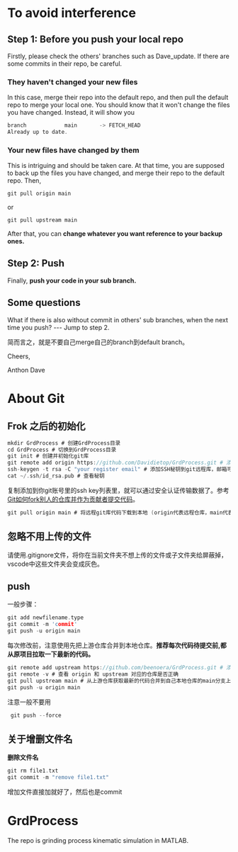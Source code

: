# To avoid interference

## Step 1: Before you push your local repo

Firstly, please check the others' branches such as Dave_update. If there are some commits in their repo, be careful. 

### They haven't changed your new files

In this case, merge their repo into the default repo, and then pull the default repo to merge your local one. You should know that it won't change the files you have changed. Instead, it will show you

```c
branch            main       -> FETCH_HEAD
Already up to date.
```

### Your new files have changed by them

This is intriguing and should be taken care. At that time, you are supposed to back up the files you have changed, and merge their repo to the default repo. Then,

```c
git pull origin main
```

or

```c
git pull upstream main 
```

After that, you can **change whatever you want reference to your backup ones.**

## Step 2: Push

 Finally, **push your code in your sub branch.**

## Some questions

What if there is also without commit in others' sub branches, when the next time you push? --- Jump to step 2.

简而言之，就是不要自己merge自己的branch到default branch。

Cheers,

Anthon Dave

# About Git
## Frok 之后的初始化

```c
mkdir GrdProcess # 创建GrdProcess目录
cd GrdProcess # 切换到GrdProcess目录
git init # 创建并初始化git库
git remote add origin https://github.com/Davidietop/GrdProcess.git # 添加远程git仓库
ssh-keygen -t rsa -C "your register email" # 添加SSH秘钥到git远程库，邮箱可以从git账号里查看
cat ~/.ssh/id_rsa.pub # 查看秘钥
```

 复制添加到你git账号里的ssh key列表里，就可以通过安全认证传输数据了。参考[Git如何fork别人的仓库并作为贡献者提交代码](https://www.cnblogs.com/javaIOException/p/11867988.html)。

```c
git pull origin main # 将远程git库代码下载到本地 (origin代表远程仓库，main代表主分支)
```

## 忽略不用上传的文件

请使用.gitignore文件，将你在当前文件夹不想上传的文件或子文件夹给屏蔽掉，vscode中这些文件夹会变成灰色。

## push

一般步骤：

```c
git add newfilename.type
git commit -m 'commit'
git push -u origin main
```

每次修改前，注意使用先把上游仓库合并到本地仓库。**推荐每次代码待提交前,都从原项目拉取一下最新的代码。**

```c
git remote add upstream https://github.com/beenoera/GrdProcess.git # 添加上游仓库地址
git remote -v # 查看 origin 和 upstream 对应的仓库是否正确
git pull upstream main # 从上游仓库获取最新的代码合并到自己本地仓库的main分支上
git push -u origin main
```

注意一般不要用

```c
 git push --force
```

## 关于增删文件名
**删除文件名**

```C
git rm file1.txt
git commit -m "remove file1.txt"
```

增加文件直接加就好了，然后也是commit

# GrdProcess

The repo is grinding process kinematic simulation in MATLAB.